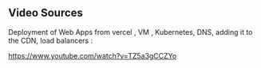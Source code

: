 ## Video Sources

  Deployment of Web Apps from vercel , VM , Kubernetes, DNS, adding it to the CDN, load balancers : 
  
  https://www.youtube.com/watch?v=TZ5a3gCCZYo
     
    




